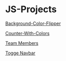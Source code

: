 # JS-Projects


[Background-Color-Flipper](https://background-color-flipper.netlify.app/)

[Counter-With-Colors](https://counter-with-colors.netlify.app/)

[Team Members](https://team-members.netlify.app/)

[Togge Navbar](https://toggle-navbar.netlify.app/)
